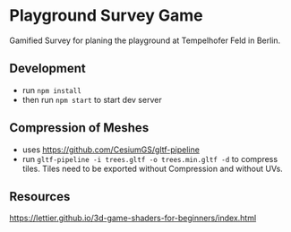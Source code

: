 # Playground Survey Game

Gamified Survey for planing the playground at Tempelhofer Feld in Berlin.

## Development

* run `npm install`
* then run `npm start` to start dev server

## Compression of Meshes

* uses https://github.com/CesiumGS/gltf-pipeline
* run `gltf-pipeline -i trees.gltf -o trees.min.gltf -d` to compress tiles. Tiles need to be exported without Compression and without UVs.


## Resources

https://lettier.github.io/3d-game-shaders-for-beginners/index.html